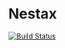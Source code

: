# Nestax

[![Build Status](https://github.com/carmaza/Nestax.jl/actions/workflows/CI.yml/badge.svg?branch=main)](https://github.com/carmaza/Nestax.jl/actions/workflows/CI.yml?query=branch%3Amain)
